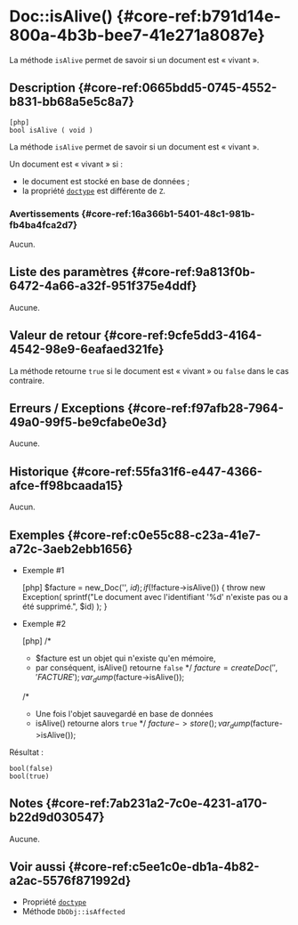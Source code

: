 # Doc::isAlive() {#core-ref:b791d14e-800a-4b3b-bee7-41e271a8087e}

<div class="short-description" markdown="1">

La méthode `isAlive` permet de savoir si un document est « vivant ».

</div>

## Description {#core-ref:0665bdd5-0745-4552-b831-bb68a5e5c8a7}

    [php]
    bool isAlive ( void )

La méthode `isAlive` permet de savoir si un document est « vivant ».

Un document est « vivant » si :

* le document est stocké en base de données ;
* la propriété [`doctype`][doc_props] est différente de `Z`.

### Avertissements {#core-ref:16a366b1-5401-48c1-981b-fb4ba4fca2d7}

Aucun.

## Liste des paramètres {#core-ref:9a813f0b-6472-4a66-a32f-951f375e4ddf}

Aucune.

## Valeur de retour {#core-ref:9cfe5dd3-4164-4542-98e9-6eafaed321fe}

La méthode retourne `true` si le document est « vivant » ou `false` dans le
cas contraire.

## Erreurs / Exceptions {#core-ref:f97afb28-7964-49a0-99f5-be9cfabe0e3d}

Aucune.

## Historique {#core-ref:55fa31f6-e447-4366-afce-ff98bcaada15}

Aucun.

## Exemples {#core-ref:c0e55c88-c23a-41e7-a72c-3aeb2ebb1656}

- Exemple #1

    [php]
    $facture = new_Doc('', $id);
    if (!$facture->isAlive()) {
        throw new Exception(
            sprintf("Le document avec l'identifiant '%d' n'existe pas ou a été supprimé.", $id)
        );
    }

- Exemple #2

    [php]
    /*
     * $facture est un objet qui n'existe qu'en mémoire,
     * par conséquent, isAlive() retourne `false`
     */
    $facture = createDoc('', 'FACTURE');
    var_dump($facture->isAlive());
    
    /*
     * Une fois l'objet sauvegardé en base de données
     * isAlive() retourne alors `true`
     */
    $facture->store();
    var_dump($facture->isAlive());

Résultat :

    bool(false)
    bool(true)

## Notes {#core-ref:7ab231a2-7c0e-4231-a170-b22d9d030547}

Aucune.

## Voir aussi {#core-ref:c5ee1c0e-db1a-4b82-a2ac-5576f871992d}

- Propriété [`doctype`][doc_props]
- Méthode `DbObj::isAffected`

<!-- links -->
[doc_props]: #core-ref:9aa8edfa-2f2a-11e2-aaec-838a12b40353

